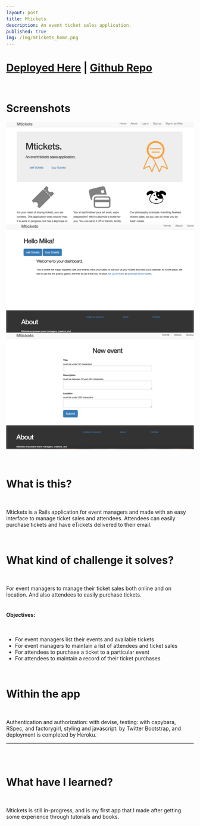 ```yaml
---
layout: post
title: Mtickets
description: An event ticket sales application.
published: true
img: /img/mtickets_home.png
---
```

<h1>
<a href="https://mticketsdemo.herokuapp.com" target="_blank">Deployed Here</a> | 
<a href="https://github.com/michaelarayabe/mtickets" target="_blank">Github Repo</a> 
</h1>
<br>
<h1>Screenshots</h1>
<div class="img_row" style="height: 100%">
  <a href="/img/mtickets_home.png"><img class="col one" src="/img/mtickets_home.png"></a>
  <a href="/img/mtickets_dashboard.png"><img class="col one" src="/img/mtickets_dashboard.png"></a>
  <a href="/img/mtickets_events.png"><img class="col one" src="/img/mtickets_events.png"></a>
</div>
<br>
<br>
<h1>What is this?</h1>
<br>
<p>
Mtickets is a Rails application for event managers and made with an easy interface to manage  ticket sales and attendees. Attendees can easily purchase tickets and have eTickets delivered to their email.</p>

<br>
<h1>What kind of challenge it solves?</h1>
<br>

<p>
  For event managers to manage their ticket sales both online and on location. And also attendees to easily purchase tickets.
  <br>
  <br>
  <h4>Objectives:</h4>
  <br>
  <ul>
    <li>For event managers list their events and available tickets</li>
    <li>For event managers to maintain a list of attendees and ticket sales</li>
    <li>For attendees to purchase a ticket to a particular event</li>
    <li>For attendees to maintain a record of their ticket purchases</li>
  </ul>
</p>

<br>
<h1>Within the app</h1>
<br>
<p>
Authentication and authorization: with devise, testing: with capybara, RSpec, and factorygirl, styling and javascript: by Twitter Bootstrap, and deployment is completed by Heroku.
<hr>
<br>
<br>

<h1>What have I learned?</h1>
<br>
<p>
Mtickets is still in-progress, and is my first app that I made after getting some experience through tutorials and books.
</p>